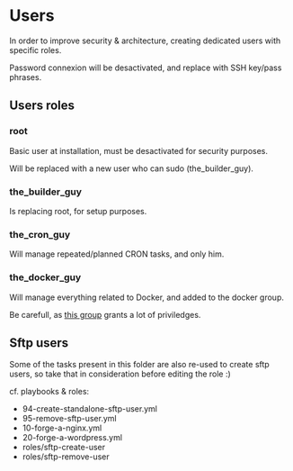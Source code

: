 # Users

In order to improve security & architecture, creating dedicated users with specific roles.

Password connexion will be desactivated, and replace with SSH key/pass phrases.

## Users roles

### root

Basic user at installation, must be desactivated for security purposes.

Will be replaced with a new user who can sudo (the_builder_guy).

### the_builder_guy

Is replacing root, for setup purposes.

### the_cron_guy

Will manage repeated/planned CRON tasks, and only him.

### the_docker_guy

Will manage everything related to Docker, and added to the docker group.

Be carefull, as [this group](https://docs.docker.com/engine/install/linux-postinstall/#manage-docker-as-a-non-root-user) grants a lot of priviledges.

## Sftp users

Some of the tasks present in this folder are also re-used to create sftp users, so take that in consideration before editing the role :)

cf. playbooks & roles:

- 94-create-standalone-sftp-user.yml
- 95-remove-sftp-user.yml
- 10-forge-a-nginx.yml
- 20-forge-a-wordpress.yml
- roles/sftp-create-user
- roles/sftp-remove-user

